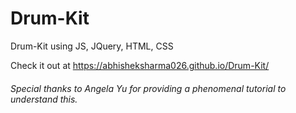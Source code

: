 # Drum-Kit

 Drum-Kit using JS, JQuery, HTML, CSS
 
 Check it out at <a>https://abhisheksharma026.github.io/Drum-Kit/ </a>
 
 <h6>Special thanks to Angela Yu for providing a phenomenal tutorial to understand this.</h6>

